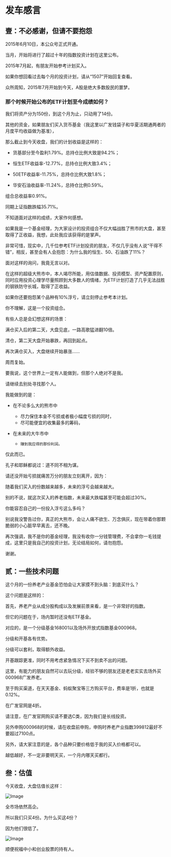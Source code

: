 # 发车感言



## 壹：不必感谢，但请不要抱怨



2015年6月10日，本公众号正式开通。

当月，开始将进行了超过十年的指数投资计划在这里公布。



2015年7月起，有朋友开始参考计划买入。

如果你想回看过去每个月的投资计划，请从“1507”开始回复查看。



众所周知，2015年7月开始到今天，A股是绝大多数股民的噩梦。



### 那个时候开始公布的ETF计划至今成绩如何？



我们将资产分为150份，到这个月为止，只动用了14份。

其他的资金，如果朋友们买入货币基金（我这里以广发钱袋子和华夏活期通两者的月度平均收益做为基准），



那么截止到今天收盘，我们的计划收益是这样的：

- 货基部分至今盈利1.79%。总持仓比例大致是94.2%；

- 恒生ETF收益率-12.77%，总持仓比例大致3.4%；

- 50ETF收益率-11.75%，总持仓比例大致1.8%；

- 华安石油收益率-11.24%，总持仓比例0.59%。



组合总收益率0.91%。

同期上证指数跌幅35.71%。



不知道面对这样的成绩，大家作何感想。



如果我是一个基金经理，为大家设计的投资组合不仅大幅战胜了熊市的大盘，甚至取得了正收益，我想，此处我应该获得的是掌声。



非常可惜，现实中，几千位参考ETF计划投资的朋友，不仅几乎没有人说“干得不错”，相反，甚至会有人会抱怨：为什么我的恒生、50、石油跌了11%？



面对这样的询问，我竟无言以对。



在这样的超级大熊市中，本人竭尽所能，用估值数据、投资模型、资产配置原则，同时应用投资心理学尽量照顾到大多数人的情绪，为ETF计划打造了几乎无法战胜的钢铁防守长城，取得了正收益。

如果你还要抱怨某个品种有10%浮亏，请立刻停止参考本计划。



你不理解，这是一个投资组合。



有些人总是会幻想这样的场景：



满仓买入后的第二天，大盘见底，一路高歌猛进翻10倍。

清仓，第二天大盘开始暴跌，再回到起点。

再次满仓买入，大盘继续开始暴涨……

周而复始。



要我说，这个世界上一定有人能做到，但那个人绝对不是我。

请继续去别处寻找那个人。



我能做到的是：

- 在不论多么大的熊市中
  - 尽力保住本金不亏损或者极小幅度亏损的同时，
  - 尽可能便宜的收集最多的筹码，

- 在未来的大牛市中
  - 	赚到我应得的那份利润。



仅此而已。



孔子和耶稣都说过：道不同不相为谋。

请还没开始亏损就痛苦万分的朋友立刻离开，因为：



随着我们买入的份数越来越多，未来的浮亏会越来越大。

别的不说，就这次买入的养老指数，未来最大跌幅甚至可能会超过30%。

你能容忍自己的一份投入浮亏这么多吗？



别说我没警告过你，真正的大熊市，会让人痛不欲生、万念俱灰，现在带着你那颗脆弱的小心脏早早离去，还不晚。



再次强调，我不是你的基金经理，我没有收你一分钱管理费，不会拿你一毛钱提成，这里只是我自己的投资计划，无论结局如何，请勿抱怨。



谢谢。





## 贰：一些技术问题



这个月的一份养老产业基金恐怕会让大家摸不到头脑：到底买什么？



这个问题是这样的：



首先，养老产业从成分股构成以及发展前景来看，是一个非常好的指数。

但它的问题在于，场内暂时还没有ETF基金。

对应的，是一个分级基金168001以及场外开放式指数基金000968。



分级和开基各有优势。

分级可以套利，取得额外收益。

开基跟踪更准，同时不用考虑紧急情况下买不到卖不出的问题。



这里，有能力的朋友自然可以去玩分级，经验不够的朋友还是老老实实去场外买000968广发养老。



至于购买渠道，在天天基金、蚂蚁聚宝等三方购买平台，费率是1折，也就是0.12%。

在广发官网是4折。

请注意，在广发官网购买请不要选C类，因为我们是长线投资。



另外申购000968的时候，请在收盘前申购，申购时养老产业指数399812最好不要超过7100点。



另外，请大家注意的是，各个品种只要价格低于我的买入价格都可以。

越低越好，不一定非要明天买，一个月内哪天买都行。





## 叁：估值



今天收盘，大盘估值长这样：



![Image](http://mmbiz.qpic.cn/mmbiz/SEPick5M9xjM0Ga0bq6z8FxUTcNJ24u9ict8V2gcbRHzcBHuhVAPgmGjzoGX4WEo0aicc4e4bvyJKD3fZFbTPhO0A/640?wx_fmt=png&tp=webp&wxfrom=5&wx_lazy=1&wx_co=1)



全市场依然高企。

所以我们只买4份。为什么买这4份？

因为他们很低了。



![Image](http://mmbiz.qpic.cn/mmbiz/SEPick5M9xjM0Ga0bq6z8FxUTcNJ24u9icAwf0emXL5ZHX7sdcamSBezJGNRiaicmt8bQRF9T7Afn2SgibrRFKXMUJw/640?wx_fmt=png&tp=webp&wxfrom=5&wx_lazy=1&wx_co=1)



顺便祝福中小和创业股票的持有人。